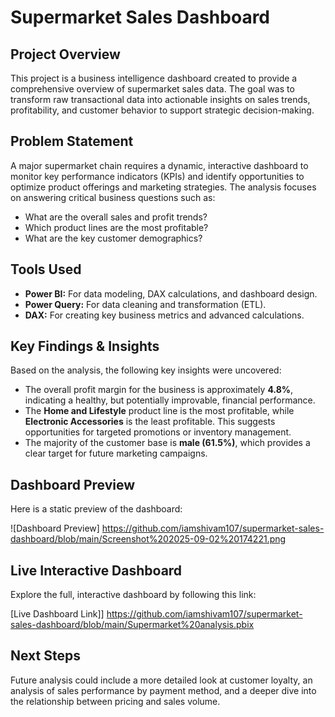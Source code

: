 # Supermarket Sales Dashboard

## Project Overview

This project is a business intelligence dashboard created to provide a comprehensive overview of supermarket sales data. The goal was to transform raw transactional data into actionable insights on sales trends, profitability, and customer behavior to support strategic decision-making.

## Problem Statement

A major supermarket chain requires a dynamic, interactive dashboard to monitor key performance indicators (KPIs) and identify opportunities to optimize product offerings and marketing strategies. The analysis focuses on answering critical business questions such as:

- What are the overall sales and profit trends?
- Which product lines are the most profitable?
- What are the key customer demographics?

## Tools Used

- **Power BI:** For data modeling, DAX calculations, and dashboard design.
- **Power Query:** For data cleaning and transformation (ETL).
- **DAX:** For creating key business metrics and advanced calculations.

## Key Findings & Insights

Based on the analysis, the following key insights were uncovered:

- The overall profit margin for the business is approximately **4.8%**, indicating a healthy, but potentially improvable, financial performance.
- The **Home and Lifestyle** product line is the most profitable, while **Electronic Accessories** is the least profitable. This suggests opportunities for targeted promotions or inventory management.
- The majority of the customer base is **male (61.5%)**, which provides a clear target for future marketing campaigns.

## Dashboard Preview

Here is a static preview of the dashboard:

![Dashboard Preview]   https://github.com/iamshivam107/supermarket-sales-dashboard/blob/main/Screenshot%202025-09-02%20174221.png

## Live Interactive Dashboard

Explore the full, interactive dashboard by following this link:

[Live Dashboard Link]]  https://github.com/iamshivam107/supermarket-sales-dashboard/blob/main/Supermarket%20analysis.pbix

## Next Steps

Future analysis could include a more detailed look at customer loyalty, an analysis of sales performance by payment method, and a deeper dive into the relationship between pricing and sales volume.
